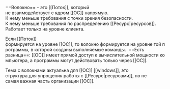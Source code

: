 

==Волокно== - это [[Поток]], который не взаимодействует с ядром [[ОС]] напрямую. 
К нему меньше требования с точки зрения безопасности.
К нему меньше требования по распределению [[Ресурс|ресурсов]]. 
Работает только на уровне клиента.

Если [[Поток]] формируется на уровне [[ОС]], то волокно формируется на уровне той программы, в которой созданы выполняемые команды. 
==Есть разница==: [[ОС]] имеет прямой доступ к вычислительной мощности компьютера, а программы могут действовать только через [[ОС]]. 

Тема с волокнами актуальна для [[ОС]] [[windows]], это структура для упрощения работы с [[Ресурс|ресурсами]], но не самая важная часть организации [[ОС]].